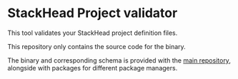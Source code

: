 # StackHead Project validator

This tool validates your StackHead project definition files.

This repository only contains the source code for the binary.

The binary and corresponding schema is provided with the [main repository](https://github.com/getstackhead/stackhead), alongside with packages for different package managers.

